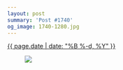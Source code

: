 ```yaml
---
layout: post
summary: 'Post #1740'
og_image: 1740-1280.jpg
---
```


<div class="post">
 <time>
  <a href="/1740">
   {{ page.date | date: "%B %-d, %Y" }}
  </a>
 </time>
 <a href="/1740">
  <figure data-taken="2/9/2023">
   <img sizes="(min-width: 700px) 50vw, calc(100vw - 2rem)" src="{{ site.assets_url }}/1740-640.jpg" srcset="{{ site.assets_url }}/1740-320.jpg 320w, {{ site.assets_url }}/1740-640.jpg 640w, {{ site.assets_url }}/1740-960.jpg 960w, {{ site.assets_url }}/1740-1280.jpg 1280w"/>
  </figure>
 </a>
</div>
